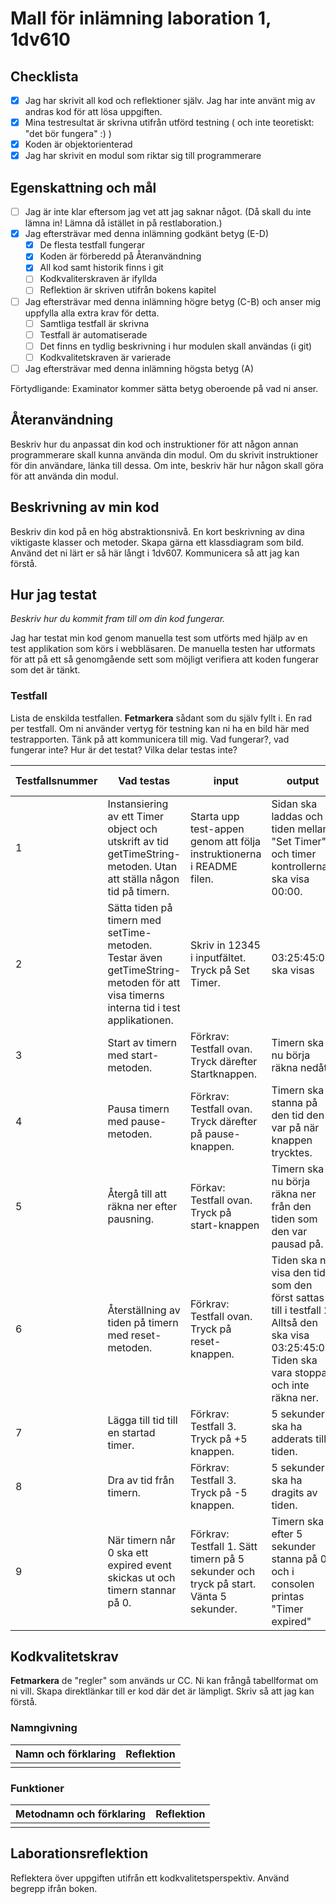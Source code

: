 # Mall för inlämning laboration 1, 1dv610

## Checklista

- [x] Jag har skrivit all kod och reflektioner själv. Jag har inte använt mig av andras kod för att lösa uppgiften.
- [x] Mina testresultat är skrivna utifrån utförd testning ( och inte teoretiskt: "det bör fungera" :) )
- [x] Koden är objektorienterad
- [x] Jag har skrivit en modul som riktar sig till programmerare

## Egenskattning och mål

- [ ] Jag är inte klar eftersom jag vet att jag saknar något. (Då skall du inte lämna in! Lämna då istället in på restlaboration.)
- [x] Jag eftersträvar med denna inlämning godkänt betyg (E-D)
  - [x] De flesta testfall fungerar
  - [x] Koden är förberedd på Återanvändning
  - [x] All kod samt historik finns i git
  - [ ] Kodkvaliterskraven är ifyllda
  - [ ] Reflektion är skriven utifrån bokens kapitel
- [ ] Jag eftersträvar med denna inlämning högre betyg (C-B) och anser mig uppfylla alla extra krav för detta.
  - [ ] Samtliga testfall är skrivna
  - [ ] Testfall är automatiserade
  - [ ] Det finns en tydlig beskrivning i hur modulen skall användas (i git)
  - [ ] Kodkvalitetskraven är varierade
- [ ] Jag eftersträvar med denna inlämning högsta betyg (A)

Förtydligande: Examinator kommer sätta betyg oberoende på vad ni anser.

## Återanvändning

Beskriv hur du anpassat din kod och instruktioner för att någon annan programmerare skall kunna använda din modul. Om du skrivit instruktioner för din användare, länka till dessa. Om inte, beskriv här hur någon skall göra för att använda din modul.

## Beskrivning av min kod

Beskriv din kod på en hög abstraktionsnivå. En kort beskrivning av dina viktigaste klasser och metoder. Skapa gärna ett klassdiagram som bild. Använd det ni lärt er så här långt i 1dv607. Kommunicera så att jag kan förstå.

## Hur jag testat

_Beskriv hur du kommit fram till om din kod fungerar._

Jag har testat min kod genom manuella test som utförts med hjälp av en test applikation som körs i webbläsaren. De manuella testen har utformats för att på ett så genomgående sett som möjligt verifiera att koden fungerar som det är tänkt.

### Testfall

Lista de enskilda testfallen. **Fetmarkera** sådant som du själv fyllt i. En rad per testfall. Om ni använder vertyg för testning kan ni ha en bild här med testrapporten. Tänk på att kommunicera till mig. Vad fungerar?, vad fungerar inte? Hur är det testat? Vilka delar testas inte?

| Testfallsnummer | Vad testas                                                                                                                          | input                                                                                | output                                                                                                                                        | utfall PASS/FAIL |
| --------------- | ----------------------------------------------------------------------------------------------------------------------------------- | ------------------------------------------------------------------------------------ | --------------------------------------------------------------------------------------------------------------------------------------------- | ---------------- |
| 1               | Instansiering av ett Timer object och utskrift av tid getTimeString-metoden. Utan att ställa någon tid på timern.                   | Starta upp test-appen genom att följa instruktionerna i README filen.                | Sidan ska laddas och tiden mellan "Set Timer" och timer kontrollerna ska visa 00:00.                                                          | PASS             |
| 2               | Sätta tiden på timern med setTime-metoden. Testar även getTimeString-metoden för att visa timerns interna tid i test applikationen. | Skriv in 12345 i inputfältet. Tryck på Set Timer.                                    | 03:25:45:00 ska visas                                                                                                                         | PASS             |
| 3               | Start av timern med start-metoden.                                                                                                  | Förkrav: Testfall ovan. Tryck därefter Startknappen.                                 | Timern ska nu börja räkna nedåt.                                                                                                              | PASS             |
| 4               | Pausa timern med pause-metoden.                                                                                                     | Förkrav: Testfall ovan. Tryck därefter på pause-knappen.                             | Timern ska stanna på den tid den var på när knappen trycktes.                                                                                 | PASS             |
| 5               | Återgå till att räkna ner efter pausning.                                                                                           | Förkav: Testfall ovan. Tryck på start-knappen                                        | Timern ska nu börja räkna ner från den tiden som den var pausad på.                                                                           | PASS             |
| 6               | Återställning av tiden på timern med reset-metoden.                                                                                 | Förkrav: Testfall ovan. Tryck på reset-knappen.                                      | Tiden ska nu visa den tid som den först sattas till i testfall 2. Alltså den ska visa 03:25:45:00. Tiden ska vara stoppad och inte räkna ner. | PASS             |
| 7               | Lägga till tid till en startad timer.                                                                                               | Förkrav: Testfall 3. Tryck på +5 knappen.                                            | 5 sekunder ska ha adderats till tiden.                                                                                                        | PASS             |
| 8               | Dra av tid från timern.                                                                                                             | Förkrav: Testfall 3. Tryck på -5 knappen.                                            | 5 sekunder ska ha dragits av tiden.                                                                                                           | PASS             |
| 9               | När timern når 0 ska ett expired event skickas ut och timern stannar på 0.                                                          | Förkrav: Testfall 1. Sätt timern på 5 sekunder och tryck på start. Vänta 5 sekunder. | Timern ska efter 5 sekunder stanna på 0 och i consolen printas "Timer expired"                                                                | PASS             |

## Kodkvalitetskrav

**Fetmarkera** de "regler" som används ur CC. Ni kan frångå tabellformat om ni vill. Skapa direktlänkar till er kod där det är lämpligt. Skriv så att jag kan förstå.

### Namngivning

| Namn och förklaring | Reflektion |
| ------------------- | ---------- |
|                     |            |

### Funktioner

| Metodnamn och förklaring | Reflektion |
| ------------------------ | ---------- |
|                          |            |

## Laborationsreflektion

Reflektera över uppgiften utifrån ett kodkvalitetsperspektiv. Använd begrepp ifrån boken.
